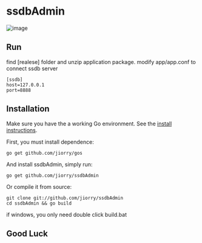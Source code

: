 ssdbAdmin
=========

![image](https://github.com/jiorry/ssdbAdmin/raw/master/release/ssdbAdmin.png)

## Run
find [realese] folder and unzip application package.
modify app/app.conf to connect ssdb server

```
[ssdb]
host=127.0.0.1
port=8888
```

## Installation
Make sure you have the a working Go environment. See the [install instructions](http://golang.org/doc/install.html).

First, you must install dependence:

	go get github.com/jiorry/gos

And install ssdbAdmin, simply run:

	go get github.com/jiorry/ssdbAdmin

Or compile it from source:
	
	git clone git://github.com/jiorry/ssdbAdmin
    cd ssdbAdmin && go build

if windows, you only need double click build.bat

## Good Luck
